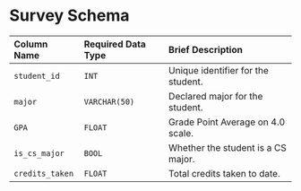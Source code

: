 # Survey Schema

| Column Name   | Required Data Type | Brief Description                         |
| :---          | :---               | :---                                      |
| `student_id`  | `INT`              | Unique identifier for the student.        |
| `major`       | `VARCHAR(50)`      | Declared major for the student.           |
| `GPA`         | `FLOAT`            | Grade Point Average on 4.0 scale.         |
| `is_cs_major` | `BOOL`             | Whether the student is a CS major.        |
| `credits_taken` | `FLOAT`          | Total credits taken to date.              |
